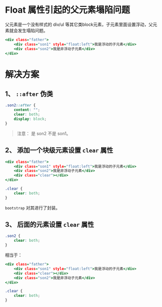 # Float 属性引起的父元素塌陷问题
父元素是一个没有样式的 div/ul 等其它类block元素，子元素里面设置浮动，父元素就会发生塌陷问题。  

```htm
<div class="father">
    <div class="son1" style="float:left">我是浮动的子元素</div>
    <div class="son2">我是非浮动子元素</div>
</div>
```

# 解决方案

## 1、 `::after` 伪类
```css
.son2::after {
    content: "";
    clear: both;
    display: block;
}
```
>注意： 是 son2 不是 son1。  

## 2、 添加一个块级元素设置 `clear` 属性
```htm
<div class="father">
    <div class="son1" style="float:left">我是浮动的子元素</div>
    <div class="son2">我是非浮动子元素</div>
    <div class="clear"></div>
</div>
```
```css
.clear {
    clear: both;
}
```
`bootstrap` 对其进行了封装。  

## 3、 后面的元素设置 `clear` 属性
```css
.son2 {
    clear: both;
}
```
相当于：  
```htm
<div class="father">
    <div class="son1" style="float:left">我是浮动的子元素</div>
    <div class="clear"></div>
    <div class="son2">我是非浮动子元素</div>
</div>
```
```css
.clear {
    clear: both;
}
```

